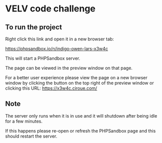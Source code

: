 # VELV code challenge

## To run the project

Right click this link and open it in a new browser tab: 

https://phpsandbox.io/n/indigo-owen-lars-x3w4c

This will start a PHPSandbox server.

The page can be viewed in the preview window on that page.

For a better user experience please view the page on a new browser window by clicking the button on the top right of the preview window or clicking this URL: https://x3w4c.ciroue.com/

## Note
The server only runs when it is in use and it will shutdown after being idle for a few minutes.

If this happens please re-open or refresh the PHPSandbox page and this should restart the server.
